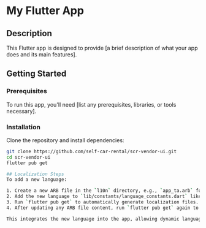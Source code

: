 # My Flutter App

## Description

This Flutter app is designed to provide [a brief description of what your app does and its main features].

## Getting Started

### Prerequisites

To run this app, you'll need [list any prerequisites, libraries, or tools necessary].

### Installation

Clone the repository and install dependencies:

```bash
git clone https://github.com/self-car-rental/scr-vendor-ui.git
cd scr-vendor-ui
flutter pub get

## Localization Steps
To add a new language:

1. Create a new ARB file in the `l10n` directory, e.g., `app_ta.arb` for Tamil, with the translated content.
2. Add the new language to `lib/constants/language_constants.dart` like this: `"'ta': 'தமிழ்',"`
3. Run `flutter pub get` to automatically generate localization files.
4. After updating any ARB file content, run `flutter pub get` again to regenerate the files.

This integrates the new language into the app, allowing dynamic language switching.
```
